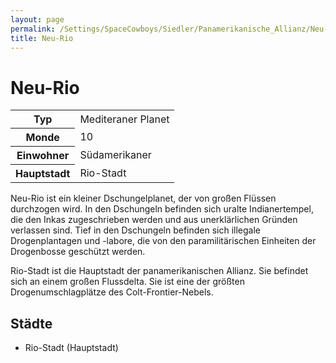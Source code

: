 ```yaml
---
layout: page
permalink: /Settings/SpaceCowboys/Siedler/Panamerikanische_Allianz/Neu-Rio
title: Neu-Rio
---
```


# Neu-Rio

<table>
<tbody>
<tr><th>Typ</th><td>Mediteraner Planet</td></tr>
<tr><th>Monde</th><td>10</td></tr>
<tr><th>Einwohner</th><td>Südamerikaner</td></tr>
<tr><th>Hauptstadt</th><td>Rio-Stadt</td></tr>
</tbody>
</table>

Neu-Rio ist ein kleiner Dschungelplanet, der von großen Flüssen durchzogen wird. In den Dschungeln befinden sich uralte Indianertempel, die den Inkas zugeschrieben werden und aus unerklärlichen Gründen verlassen sind. Tief in den Dschungeln befinden sich illegale Drogenplantagen und -labore, die von den paramilitärischen Einheiten der Drogenbosse geschützt werden.

Rio-Stadt ist die Hauptstadt der panamerikanischen Allianz. Sie befindet sich an einem großen Flussdelta. Sie ist eine der größten Drogenumschlagplätze des Colt-Frontier-Nebels.

## Städte

- Rio-Stadt (Hauptstadt)
